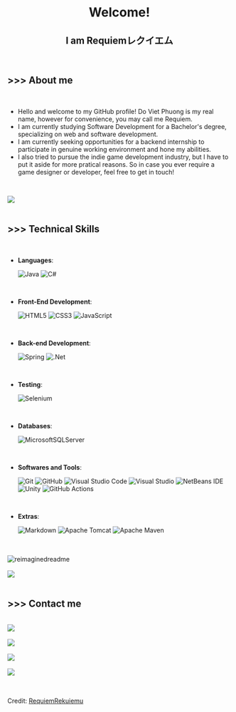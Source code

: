 
<h1 align="center"><b>Welcome!</b></h1>
<h2 align="center"><b>I am Requiemレクイエム</b></h2>

<br>
	
## <b> >>> About me </b>

<br>

- Hello and welcome to my GitHub profile! Do Viet Phuong is my real name, however for convenience, you may call me Requiem.
- I am currently studying Software Development for a Bachelor's degree, specializing on web and software development.
- I am currently seeking opportunities for a backend internship to participate in genuine working environment and hone my abilities.
- I also tried to pursue the indie game development industry, but I have to put it aside for more pratical reasons. So in case you ever require a game designer or developer, feel free to get in touch!

<br>

<img src="https://user-images.githubusercontent.com/73097560/115834477-dbab4500-a447-11eb-908a-139a6edaec5c.gif"><br><br>

## <b> >>> Technical Skills</b>
<br>

<p align="center">

- **Languages**:
    
    ![Java](https://img.shields.io/badge/java-%23ED8B00.svg?style=for-the-badge&logo=openjdk&logoColor=white)
    ![C#](https://img.shields.io/badge/c%23-%23239120.svg?style=for-the-badge&logo=c-sharp&logoColor=white)

<br>   
    
- **Front-End Development**:

   ![HTML5](https://img.shields.io/badge/HTML5%20-%23E34F26.svg?style=for-the-badge&logo=html5&logoColor=white)
   ![CSS3](https://img.shields.io/badge/CSS%20-%231572B6.svg?style=for-the-badge&logo=css3&logoColor=white)
   ![JavaScript](https://img.shields.io/badge/JavaScript%20-%23F7DF1E.svg?style=for-the-badge&logo=javascript&logoColor=black)
   

<br>

- **Back-end Development**:

    ![Spring](https://img.shields.io/badge/spring-%236DB33F.svg?style=for-the-badge&logo=spring&logoColor=white)
    ![.Net](https://img.shields.io/badge/.NET-5C2D91?style=for-the-badge&logo=.net&logoColor=white)
    
<br>

- **Testing**:

    ![Selenium](https://img.shields.io/badge/-selenium-%43B02A?style=for-the-badge&logo=selenium&logoColor=white)
    
<br>

- **Databases**:

    ![MicrosoftSQLServer](https://img.shields.io/badge/Microsoft%20SQL%20Server-CC2927?style=for-the-badge&logo=microsoft%20sql%20server&logoColor=white)
    
<br>

- **Softwares and Tools**:

    ![Git](https://img.shields.io/badge/git-%23F05033.svg?style=for-the-badge&logo=git&logoColor=white)
    ![GitHub](https://img.shields.io/badge/github-%23121011.svg?style=for-the-badge&logo=github&logoColor=white)
    ![Visual Studio Code](https://img.shields.io/badge/Visual%20Studio%20Code-0078d7.svg?style=for-the-badge&logo=visual-studio-code&logoColor=white)
    ![Visual Studio](https://img.shields.io/badge/Visual%20Studio-5C2D91.svg?style=for-the-badge&logo=visual-studio&logoColor=white)
    ![NetBeans IDE](https://img.shields.io/badge/NetBeansIDE-1B6AC6.svg?style=for-the-badge&logo=apache-netbeans-ide&logoColor=white)
    ![Unity](https://img.shields.io/badge/unity-%23000000.svg?style=for-the-badge&logo=unity&logoColor=white)
    ![GitHub Actions](https://img.shields.io/badge/github%20actions-%232671E5.svg?style=for-the-badge&logo=githubactions&logoColor=white)


<br>

- **Extras**:

    ![Markdown](https://img.shields.io/badge/markdown-%23000000.svg?style=for-the-badge&logo=markdown&logoColor=white)
    ![Apache Tomcat](https://img.shields.io/badge/apache%20tomcat-%23F8DC75.svg?style=for-the-badge&logo=apache-tomcat&logoColor=black)
    ![Apache Maven](https://img.shields.io/badge/Apache%20Maven-C71A36?style=for-the-badge&logo=Apache%20Maven&logoColor=white)


</p>

<br>
<br>

<img src="https://myreadme.vercel.app/api/embed/RequiemRekuiemu?panels=userstatistics,toprepositories,toplanguages,commitgraph" alt="reimaginedreadme" />

<br>
<br>

<img src="https://user-images.githubusercontent.com/73097560/115834477-dbab4500-a447-11eb-908a-139a6edaec5c.gif">

<br>
<br>

## <b> >>> Contact me</b>
<br>
<div align='left'>

<a href="https://www.linkedin.com/in/requiemrekuiemu/" target="_blank">
<img src="https://img.shields.io/badge/linkedin-%230077B5.svg?style=for-the-badge&logo=linkedin&logoColor=white"/>
</a>

<br>
<br>

<a href="https://www.facebook.com/phuongdo0207/" target="_blank">
<img src="https://img.shields.io/badge/Facebook-%231877F2.svg?style=for-the-badge&logo=Facebook&logoColor=white"/>
</a>

<br>
<br>

<a href="mailto:phuongdo0207@gmail.com" target="_blank">
<img src="https://img.shields.io/badge/Gmail-D14836?style=for-the-badge&logo=gmail&logoColor=white" />
</a>

<br>
<br>

<a href="discordapp.com/users/381307624769060865" target="_blank">
<img src="https://img.shields.io/badge/Discord-%235865F2.svg?style=for-the-badge&logo=discord&logoColor=white" />
</a>
	
</div>

<br>
<br>

Credit: [RequiemRekuiemu](https://github.com/RequiemRekuiemu)
